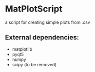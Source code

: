 # MatPlotScript
a script for creating simple plots from .csv

## External dependencies:
- matplotlib
- pyqt5
- numpy
- scipy (to be removed)
